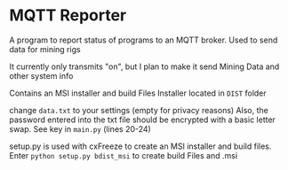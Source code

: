# MQTT Reporter

A program to report status of programs to an MQTT broker. Used to send data for mining rigs

It currently only transmits "on", but I plan to make it send Mining Data and other system info

Contains an MSI installer and build Files
Installer located in `DIST` folder

change `data.txt` to your settings (empty for privacy reasons)
Also, the password entered into the txt file should be encrypted with a basic letter swap. See key in `main.py` (lines 20-24)

setup.py is used with cxFreeze to create an MSI installer and build files.
Enter `python setup.py bdist_msi` to create build Files and .msi
